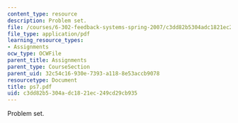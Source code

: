 ```yaml
---
content_type: resource
description: Problem set.
file: /courses/6-302-feedback-systems-spring-2007/c3dd82b5304adc1821ec249cd29cb935_ps7.pdf
file_type: application/pdf
learning_resource_types:
- Assignments
ocw_type: OCWFile
parent_title: Assignments
parent_type: CourseSection
parent_uid: 32c54c16-930e-7393-a118-8e53accb9078
resourcetype: Document
title: ps7.pdf
uid: c3dd82b5-304a-dc18-21ec-249cd29cb935
---
```

Problem set.


